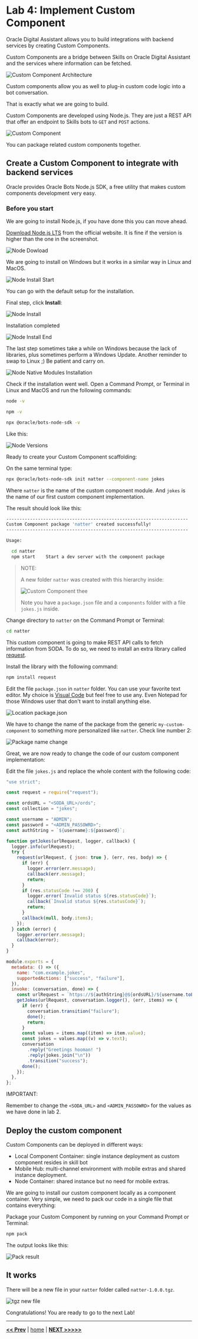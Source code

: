 # Lab 4: Implement Custom Component

Oracle Digital Assistant allows you to build integrations with backend services by creating Custom Components.

Custom Components are a bridge between Skills on Oracle Digital Assistant and the services where information can be fetched.

![Custom Component Architecture](../images/oda_cc_architecture.png)

Custom components allow you as well to plug-in custom code logic into a bot conversation.

That is exactly what we are going to build.

Custom Components are developed using Node.js. They are just a REST API that offer an endpoint to Skills bots to `GET` and `POST` actions.

![Custom Component](../images/oda_cc.png)

You can package related custom components together.

## Create a Custom Component to integrate with backend services

Oracle provides Oracle Bots Node.js SDK, a free utility that makes custom components development very easy.

### Before you start

We are going to install Node.js, if you have done this you can move ahead.

[Download Node.js LTS](https://nodejs.org/en/) from the official website. It is fine if the version is higher than the one in the screenshot.

![Node Dowload](../images/node_download.png)

We are going to install on Windows but it works in a similar way in Linux and MacOS.

![Node Install Start](../images/node_install_start.png)

You can go with the default setup for the installation.

Final step, click **Install**:

![Node Install](../images/node_install.png)

Installation completed

![Node Install End](../images/node_install_end.png)

The last step sometimes take a while on Windows because the lack of libraries, plus sometimes perform a Windows Update. Another reminder to swap to Linux ;) Be patient and carry on.

![Node Native Modules Installation](../images/node_native_module.png)

Check if the installation went well. Open a Command Prompt, or Terminal in Linux and MacOS and run the following commands:

```bash
node -v
```

```bash
npm -v
```

```bash
npx @oracle/bots-node-sdk -v
```

Like this:

![Node Versions](../images/node_versions.png)

Ready to create your Custom Component scaffolding:

On the same terminal type:

```bash
npx @oracle/bots-node-sdk init natter --component-name jokes
```

Where `natter` is the name of the custom component module. And `jokes` is the name of our first custom component implementation.

The result should look like this:

```bash
---------------------------------------------------------------------
Custom Component package 'natter' created successfully!
---------------------------------------------------------------------

Usage:

  cd natter
  npm start    Start a dev server with the component package
```

> NOTE:
>
> A new folder `natter` was created with this hierarchy inside:
>
> ![Custom Component thee](../images/node_tree.png)
>
> Note you have a `package.json` file and a `components` folder with a file `jokes.js` inside.
>

Change directory to `natter` on the Command Prompt or Terminal:

```bash
cd natter
```

This custom component is going to make REST API calls to fetch information from SODA. To do so, we need to install an extra library called [request](https://www.npmjs.com/package/request).

Install the library with the following command:

```bash
npm install request
```

Edit the file `package.json` in `natter` folder. You can use your favorite text editor. My choice is [Visual Code](https://code.visualstudio.com/) but feel free to use any. Even Notepad for those Windows user that don't want to install anything else.

![Location package.json](../images/node_package_json.png)

We have to change the name of the package from the generic `my-custom-component` to something more personalized like `natter`. Check line number 2:

![Package name change](../images/package_name_change.png)

Great, we are now ready to change the code of our custom component implementation:

Edit the file `jokes.js` and replace the whole content with the following code:

```javascript
"use strict";

const request = require("request");

const ordsURL = "<SODA_URL>/ords";
const collection = "jokes";

const username = "ADMIN";
const password = "<ADMIN_PASSOWRD>";
const authString = `${username}:${password}`;

function getJokes(urlRequest, logger, callback) {
  logger.info(urlRequest);
  try {
    request(urlRequest, { json: true }, (err, res, body) => {
      if (err) {
        logger.error(err.message);
        callback(err.message);
        return;
      }
      if (res.statusCode !== 200) {
        logger.error(`Invalid status ${res.statusCode}`);
        callback(`Invalid status ${res.statusCode}`);
        return;
      }
      callback(null, body.items);
    });
  } catch (error) {
    logger.error(err.message);
    callback(error);
  }
}

module.exports = {
  metadata: () => ({
    name: "com.example.jokes",
    supportedActions: ["success", "failure"],
  }),
  invoke: (conversation, done) => {
    const urlRequest = `https://${authString}@${ordsURL}/${username.toLowerCase()}/soda/latest/${collection}`;
    getJokes(urlRequest, conversation.logger(), (err, items) => {
      if (err) {
        conversation.transition("failure");
        done();
        return;
      }
      const values = items.map((item) => item.value);
      const jokes = values.map((v) => v.text);
      conversation
        .reply("Greetings hooman! ")
        .reply(jokes.join("\n"))
        .transition("success");
      done();
    });
  },
};

```

IMPORTANT:

Remember to change the `<SODA_URL>` and `<ADMIN_PASSOWRD>` for the values as we have done in lab 2.

## Deploy the custom component

Custom Components can be deployed in different ways:

- Local Component Container: single instance deployment as custom component resides in skill bot
- Mobile Hub: multi-channel environment with mobile extras and shared instance deployment.
- Node Container: shared instance but no need for mobile extras.

We are going to install our custom component locally as a component container. Very simple, we need to pack our code in a single file that contains everything:

Package your Custom Component by running on your Command Prompt or Terminal:

```bash
npm pack
```

The output looks like this:

![Pack result](../images/node_result.png)

## It works

There will be a new file in your `natter` folder called `natter-1.0.0.tgz`.

![tgz new file](../images/node_tgz_file.png)

Congratulations! You are ready to go to the next Lab!

---

[**<< Prev**](../lab3/README.md) | [home](../README.md) | [**NEXT >>>>>**](../lab5/README.md)
